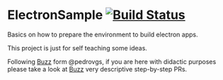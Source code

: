 # ElectronSample [![Build Status](https://travis-ci.org/JorgeCastilloPrz/ElectronSample.svg?branch=master)](https://travis-ci.org/JorgeCastilloPrz/ElectronSample)
Basics on how to prepare the environment to build electron apps.

This project is just for self teaching some ideas.

Following [Buzz](https://github.com/pedrovgs/Buzz) form @pedrovgs, if you are here with didactic purposes
please take a look at [Buzz](https://github.com/pedrovgs/Buzz) very descriptive step-by-step PRs.
